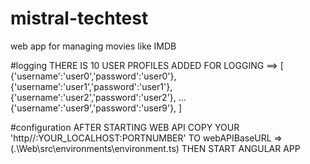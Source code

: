 # mistral-techtest
web app for managing movies like IMDB 

#logging 
THERE IS 10 USER PROFILES ADDED FOR LOGGING ==>
[
{'username':'user0','password':'user0'},
{'username':'user1','password':'user1'},
{'username':'user2','password':'user2'},
              ...
{'username':'user9','password':'user9'},
]

#configuration
AFTER STARTING WEB API COPY YOUR 'http//:YOUR_LOCALHOST:PORTNUMBER' TO webAPIBaseURL => (.\Web\src\environments\environment.ts) THEN START ANGULAR APP   
 
